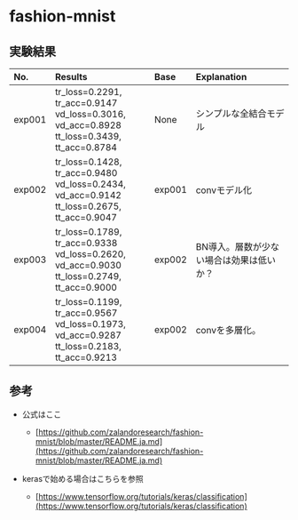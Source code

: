 # fashion-mnist

## 実験結果

|No.|Results|Base|Explanation|
|:---|:---|:---|:---|
|exp001|tr_loss=0.2291, tr_acc=0.9147<br>vd_loss=0.3016, vd_acc=0.8928<br>tt_loss=0.3439, tt_acc=0.8784|None|シンプルな全結合モデル|
|exp002|tr_loss=0.1428, tr_acc=0.9480<br>vd_loss=0.2434, vd_acc=0.9142<br>tt_loss=0.2675, tt_acc=0.9047|exp001|convモデル化|
|exp003|tr_loss=0.1789, tr_acc=0.9338<br>vd_loss=0.2620, vd_acc=0.9030<br>tt_loss=0.2749, tt_acc=0.9000|exp002|BN導入。層数が少ない場合は効果は低いか？|
|exp004|tr_loss=0.1199, tr_acc=0.9567<br>vd_loss=0.1973, vd_acc=0.9287<br>tt_loss=0.2183, tt_acc=0.9213|exp002|convを多層化。|


## 参考

- 公式はここ
  - [https://github.com/zalandoresearch/fashion-mnist/blob/master/README.ja.md](https://github.com/zalandoresearch/fashion-mnist/blob/master/README.ja.md)

- kerasで始める場合はこちらを参照
  - [https://www.tensorflow.org/tutorials/keras/classification](https://www.tensorflow.org/tutorials/keras/classification)
